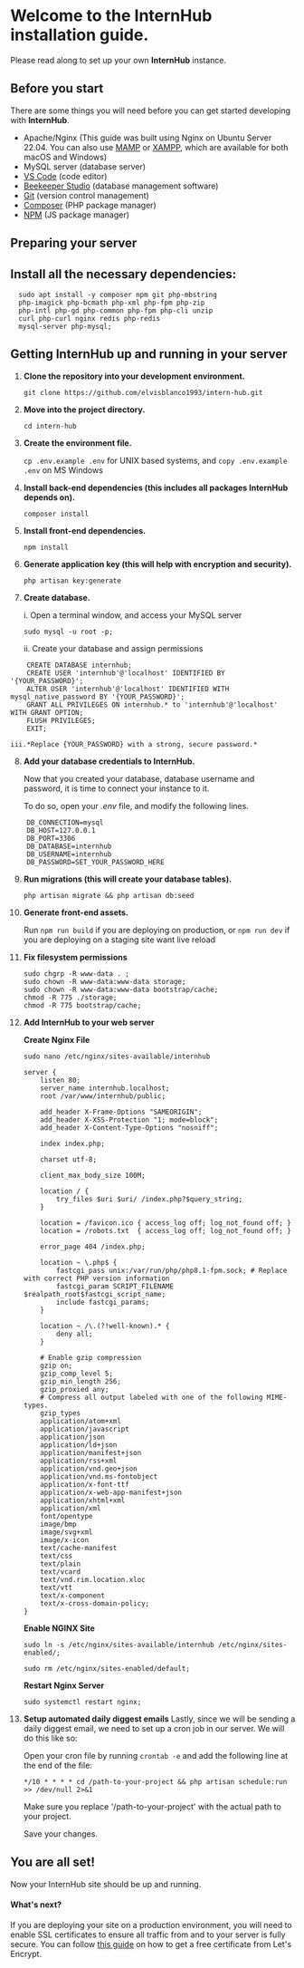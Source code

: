 # Welcome to the **InternHub** installation guide.

Please read along to set up your own **InternHub** instance.

## Before you start
There are some things you will need before you can get started developing with **InternHub**.

- Apache/Nginx (This guide was built using Nginx on Ubuntu Server 22.04. You can also use [MAMP][mamp] or [XAMPP][xampp], which are available for both macOS and Windows)
- MySQL server (database server)
- [VS Code][vscode] (code editor)
- [Beekeeper Studio][beekeeper] (database management software)
- [Git][git] (version control management)
- [Composer][composer] (PHP package manager)
- [NPM][npm] (JS package manager)

[beekeeper]: https://www.beekeeperstudio.io/get
[vscode]: https://code.visualstudio.com/Download
[git]: https://git-scm.com/downloads
[composer]: https://getcomposer.org/download/
[npm]: https://nodejs.org/en/
[mamp]: https://www.mamp.info
[xampp]: https://www.apachefriends.org/

## Preparing your server

## Install all the necessary dependencies:

```
  sudo apt install -y composer npm git php-mbstring
  php-imagick php-bcmath php-xml php-fpm php-zip 
  php-intl php-gd php-common php-fpm php-cli unzip 
  curl php-curl nginx redis php-redis 
  mysql-server php-mysql;
```    

## Getting **InternHub** up and running in your server

1. **Clone the repository into your development environment.**

	```git clone https://github.com/elvisblanco1993/intern-hub.git```

2. **Move into the project directory.**

	```cd intern-hub```

3. **Create the environment file.**

	```cp .env.example .env``` for UNIX based systems, and ```copy .env.example .env``` on MS Windows

4. **Install back-end dependencies (this includes all packages InternHub depends on).**

	```composer install```

5. **Install front-end dependencies.**

	```npm install```

6. **Generate application key (this will help with encryption and security).**

	```php artisan key:generate```

7. **Create database.**

	i. Open a terminal window, and access your MySQL server

	```sudo mysql -u root -p;```

	ii. Create your database and assign permissions
    
```
	CREATE DATABASE internhub;
	CREATE USER 'internhub'@'localhost' IDENTIFIED BY '{YOUR_PASSWORD}';
	ALTER USER 'internhub'@'localhost' IDENTIFIED WITH mysql_native_password BY '{YOUR_PASSWORD}';
	GRANT ALL PRIVILEGES ON internhub.* to 'internhub'@'localhost' WITH GRANT OPTION;
	FLUSH PRIVILEGES;
	EXIT;
```        
        

	iii.*Replace {YOUR_PASSWORD} with a strong, secure password.*

 8. **Add your database credentials to InternHub.**

    Now that you created your database, database username and password, it is time to connect your instance to it.

    To do so, open your *.env* file, and modify the following lines.

```
    DB_CONNECTION=mysql
    DB_HOST=127.0.0.1
    DB_PORT=3306
    DB_DATABASE=internhub
    DB_USERNAME=internhub
    DB_PASSWORD=SET_YOUR_PASSWORD_HERE
```

9. **Run migrations (this will create your database tables).**

    ```php artisan migrate && php artisan db:seed```
    
10. **Generate front-end assets.**

    Run ```npm run build``` if you are deploying on production, or ```npm run dev``` if you are deploying on a staging site want live reload

11. **Fix filesystem permissions**
    ```
    sudo chgrp -R www-data . ;
    sudo chown -R www-data:www-data storage;
    sudo chown -R www-data:www-data bootstrap/cache;
    chmod -R 775 ./storage;
    chmod -R 775 bootstrap/cache;
    ```

12. **Add InternHub to your web server**
    
    **Create Nginx File**
    
    ```sudo nano /etc/nginx/sites-available/internhub```
    
    ```
    server {
        listen 80;
        server_name internhub.localhost;
        root /var/www/internhub/public;

        add_header X-Frame-Options "SAMEORIGIN";
        add_header X-XSS-Protection "1; mode=block";
        add_header X-Content-Type-Options "nosniff";

        index index.php;

        charset utf-8;

        client_max_body_size 100M;

        location / {
            try_files $uri $uri/ /index.php?$query_string;
        }

        location = /favicon.ico { access_log off; log_not_found off; }
        location = /robots.txt  { access_log off; log_not_found off; }

        error_page 404 /index.php;

        location ~ \.php$ {
            fastcgi_pass unix:/var/run/php/php8.1-fpm.sock; # Replace with correct PHP version information
            fastcgi_param SCRIPT_FILENAME $realpath_root$fastcgi_script_name;
            include fastcgi_params;
        }

        location ~ /\.(?!well-known).* {
            deny all;
        }

        # Enable gzip compression
        gzip on;
        gzip_comp_level 5;
        gzip_min_length 256;
        gzip_proxied any;
        # Compress all output labeled with one of the following MIME-types.
        gzip_types
        application/atom+xml
        application/javascript
        application/json
        application/ld+json
        application/manifest+json
        application/rss+xml
        application/vnd.geo+json
        application/vnd.ms-fontobject
        application/x-font-ttf
        application/x-web-app-manifest+json
        application/xhtml+xml
        application/xml
        font/opentype
        image/bmp
        image/svg+xml
        image/x-icon
        text/cache-manifest
        text/css
        text/plain
        text/vcard
        text/vnd.rim.location.xloc
        text/vtt
        text/x-component
        text/x-cross-domain-policy;
    }
    ```

    **Enable NGINX Site**

    ```sudo ln -s /etc/nginx/sites-available/internhub /etc/nginx/sites-enabled/;```

    ```sudo rm /etc/nginx/sites-enabled/default;```

    **Restart Nginx Server**
    
    ```sudo systemctl restart nginx;```

13. **Setup automated daily diggest emails**
    Lastly, since we will be sending a daily diggest email, we need to set up a cron job in our server. We will do this like so:
    
    Open your cron file by running ```crontab -e``` and add the following line at the end of the file:
    
    ```*/10 * * * * cd /path-to-your-project && php artisan schedule:run >> /dev/null 2>&1```

    Make sure you replace '/path-to-your-project' with the actual path to your project.
    
    Save your changes.

## You are all set!

Now your InternHub site should be up and running.

#### What's next?

If you are deploying your site on a production environment, you will need to enable SSL certificates to ensure all traffic from and to your server is fully secure. You can follow [this guide][letsencryptguide] on how to get a free certificate from Let's Encrypt.

[letsencryptguide]: https://www.digitalocean.com/community/tutorials/how-to-secure-nginx-with-let-s-encrypt-on-ubuntu-22-04
